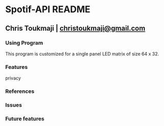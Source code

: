 #  Spotif-API README  #
## Chris Toukmaji | christoukmaji@gmail.com ##

### Using Program
This program is customized for a single panel LED matrix of size 64 x 32.

### Features
privacy

### References



### Issues

### Future features
